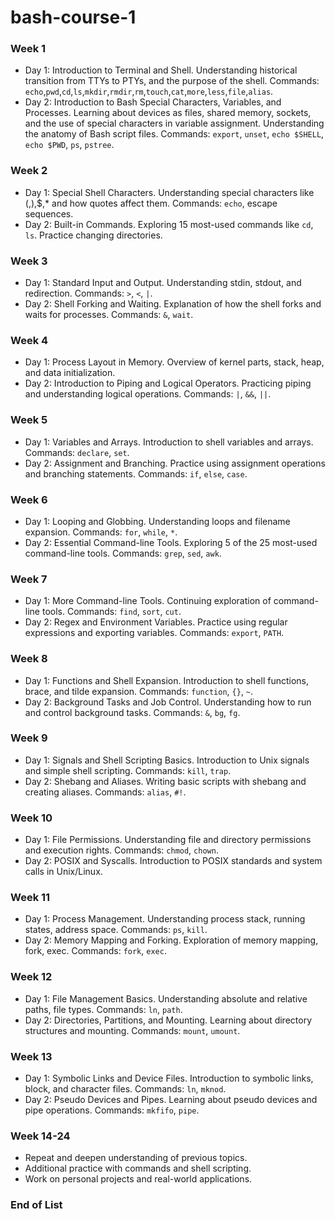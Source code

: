 # bash-course-1

### Week 1
- Day 1: Introduction to Terminal and Shell. Understanding historical transition from TTYs to PTYs, and the purpose of the shell. Commands: `echo`,`pwd`,`cd`,`ls`,`mkdir`,`rmdir`,`rm`,`touch`,`cat`,`more`,`less`,`file`,`alias`.
- Day 2: Introduction to Bash Special Characters, Variables, and Processes. Learning about devices as files, shared memory, sockets, and the use of special characters in variable assignment. Understanding the anatomy of Bash script files. Commands: `export`, `unset`, `echo $SHELL`, `echo $PWD`, `ps`, `pstree`.

### Week 2
- Day 1: Special Shell Characters. Understanding special characters like (,),$,* and how quotes affect them. Commands: `echo`, escape sequences.
- Day 2: Built-in Commands. Exploring 15 most-used commands like `cd`, `ls`. Practice changing directories.

### Week 3
- Day 1: Standard Input and Output. Understanding stdin, stdout, and redirection. Commands: `>`, `<`, `|`.
- Day 2: Shell Forking and Waiting. Explanation of how the shell forks and waits for processes. Commands: `&`, `wait`.

### Week 4
- Day 1: Process Layout in Memory. Overview of kernel parts, stack, heap, and data initialization. 
- Day 2: Introduction to Piping and Logical Operators. Practicing piping and understanding logical operations. Commands: `|`, `&&`, `||`.

### Week 5
- Day 1: Variables and Arrays. Introduction to shell variables and arrays. Commands: `declare`, `set`.
- Day 2: Assignment and Branching. Practice using assignment operations and branching statements. Commands: `if`, `else`, `case`.

### Week 6
- Day 1: Looping and Globbing. Understanding loops and filename expansion. Commands: `for`, `while`, `*`.
- Day 2: Essential Command-line Tools. Exploring 5 of the 25 most-used command-line tools. Commands: `grep`, `sed`, `awk`.

### Week 7
- Day 1: More Command-line Tools. Continuing exploration of command-line tools. Commands: `find`, `sort`, `cut`.
- Day 2: Regex and Environment Variables. Practice using regular expressions and exporting variables. Commands: `export`, `PATH`.

### Week 8
- Day 1: Functions and Shell Expansion. Introduction to shell functions, brace, and tilde expansion. Commands: `function`, `{}`, `~`.
- Day 2: Background Tasks and Job Control. Understanding how to run and control background tasks. Commands: `&`, `bg`, `fg`.

### Week 9
- Day 1: Signals and Shell Scripting Basics. Introduction to Unix signals and simple shell scripting. Commands: `kill`, `trap`.
- Day 2: Shebang and Aliases. Writing basic scripts with shebang and creating aliases. Commands: `alias`, `#!`.

### Week 10
- Day 1: File Permissions. Understanding file and directory permissions and execution rights. Commands: `chmod`, `chown`.
- Day 2: POSIX and Syscalls. Introduction to POSIX standards and system calls in Unix/Linux.

### Week 11
- Day 1: Process Management. Understanding process stack, running states, address space. Commands: `ps`, `kill`.
- Day 2: Memory Mapping and Forking. Exploration of memory mapping, fork, exec. Commands: `fork`, `exec`.

### Week 12
- Day 1: File Management Basics. Understanding absolute and relative paths, file types. Commands: `ln`, `path`.
- Day 2: Directories, Partitions, and Mounting. Learning about directory structures and mounting. Commands: `mount`, `umount`.

### Week 13
- Day 1: Symbolic Links and Device Files. Introduction to symbolic links, block, and character files. Commands: `ln`, `mknod`.
- Day 2: Pseudo Devices and Pipes. Learning about pseudo devices and pipe operations. Commands: `mkfifo`, `pipe`.

### Week 14-24
- Repeat and deepen understanding of previous topics.
- Additional practice with commands and shell scripting.
- Work on personal projects and real-world applications.

### End of List
